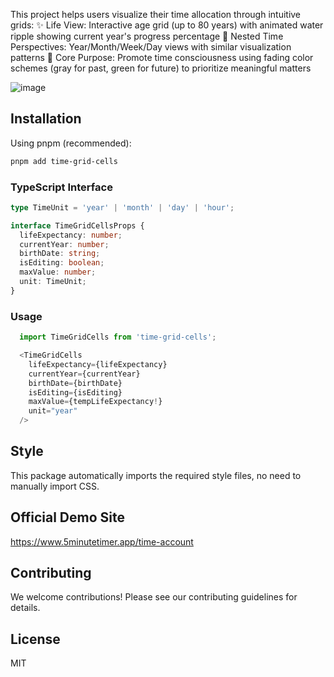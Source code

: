 This project helps users visualize their time allocation through intuitive grids:
✨ Life View: Interactive age grid (up to 80 years) with animated water ripple showing current year's progress percentage
📅 Nested Time Perspectives: Year/Month/Week/Day views with similar visualization patterns
🎯 Core Purpose: Promote time consciousness using fading color schemes (gray for past, green for future) to prioritize meaningful matters

![image](https://github.com/user-attachments/assets/1a6a885d-6172-4892-94a7-f1f5dc4c9cd3)



## Installation

Using pnpm (recommended):
```bash
pnpm add time-grid-cells
```
### TypeScript Interface
```typescript
type TimeUnit = 'year' | 'month' | 'day' | 'hour';

interface TimeGridCellsProps {
  lifeExpectancy: number;
  currentYear: number;
  birthDate: string;
  isEditing: boolean;
  maxValue: number;
  unit: TimeUnit;
}
```
### Usage
```typescript
  import TimeGridCells from 'time-grid-cells';

  <TimeGridCells
    lifeExpectancy={lifeExpectancy}
    currentYear={currentYear}
    birthDate={birthDate}
    isEditing={isEditing}
    maxValue={tempLifeExpectancy!}
    unit="year"
  />
```
## Style

This package automatically imports the required style files, no need to manually import CSS.

## Official Demo Site
https://www.5minutetimer.app/time-account

## Contributing

We welcome contributions! Please see our contributing guidelines for details.

## License

MIT




